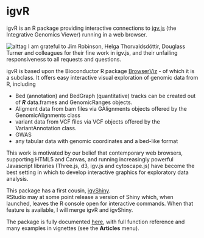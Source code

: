 # igvR
igvR is an R package providing interactive connections to
[igv.js](https://github.com/igvteam/igv.js/tree/master) 
(the Integrative Genomics Viewer) running in a web browser.


![alttag](https://gladkia.github.io/igvR/articles/images/ctcfBam-07.png)
I am grateful to Jim Robinson, Helga Thorvaldsdóttir, Douglass Turner and
colleagues for their fine work in igv.js, and their unfailing 
responsiveness to all requests and questions.


igvR is based upon the Bioconductor R package
[BrowserViz](https://gladkia.github.io/BrowserViz/) - of which it
is a subclass.  It  offers easy interactive visual exploration of
genomic data from R, including

  -   Bed (annotation) and BedGraph (quantitative)
tracks can be created out of **_R_** data.frames and GenomicRanges
objects.  
   - Aligment data from bam files via GAlignments objects offered by
     the GenomicAlignments class
   - variant data from VCF files via VCF objects offered by the
     VariantAnnotation class.
   - GWAS
   - any tabular data with genomic coordinates and a bed-like format
   
This work is motivated by our belief that contemporary web browsers,
supporting HTML5 and Canvas, and running increasingly powerful
Javascript libraries (Three.js,  d3, igv.js and cytoscape.js) have become
the best setting in which to develop interactive graphics for
exploratory data analysis.

This package has a first cousin,
[igvShiny](https://github.com/gladkia/igvShiny).  
RStudio may at some point release a version of Shiny which, when launched, leaves the R console open
for interactive commands.  When that feature is available, I will
merge igvR and igvShiny.

The package is fully documented
[here](https://gladkia.github.io/igvR/index.html), with full function reference and
many examples in vignettes (see the **Articles** menu).







